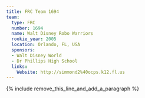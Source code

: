 ```yaml
---
title: FRC Team 1694
team:
  type: FRC
  number: 1694
  name: Walt Disney Robo Warriors
  rookie_year: 2005
  location: Orlando, FL, USA
  sponsors:
  - Walt Disney World
  - Dr Phillips High School
  links:
    Website: http://simmond2%40ocps.k12.fl.us
---
```


{% include remove_this_line_and_add_a_paragraph %}